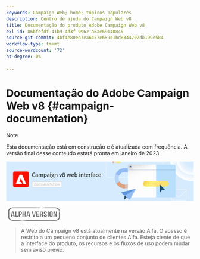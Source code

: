 ```yaml
---
keywords: Campaign Web; home; tópicos populares
description: Centro de ajuda do Campaign Web v8
title: Documentação do produto Adobe Campaign Web v8
exl-id: 86bfefdf-41b9-4d3f-9962-a6ae69140845
source-git-commit: 4bf4e80ea7ea6457e659e1bd8344702db199e584
workflow-type: tm+mt
source-wordcount: '72'
ht-degree: 0%

---
```


# Documentação do Adobe Campaign Web v8 {#campaign-documentation}

>[!NOTE]
>
>Esta documentação está em construção e é atualizada com frequência. A versão final desse conteúdo estará pronta em janeiro de 2023.

![](assets/do-not-localize/banner-documentationv8.png)

![](assets/do-not-localize/badge.png)

>A Web do Campaign v8 está atualmente na versão Alfa. O acesso é restrito a um pequeno conjunto de clientes Alfa. Esteja ciente de que a interface do produto, os recursos e os fluxos de uso podem mudar sem aviso prévio.
